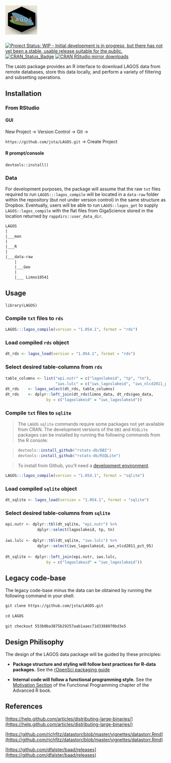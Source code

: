 <h1 align="left">
<img width="100" src="./inst/lagos.png" alt="">
</h1>

[![Project Status: WIP - Initial development is in progress, but there has not yet been a stable, usable release suitable for the public.](http://www.repostatus.org/badges/latest/wip.svg)](http://www.repostatus.org/#wip)
[![CRAN\_Status\_Badge](http://www.r-pkg.org/badges/version/LAGOS)](https://cran.r-project.org/package=LAGOS) 
[![CRAN RStudio mirror downloads](http://cranlogs.r-pkg.org/badges/LAGOS)](https://cran.r-project.org/package=LAGOS)

The `LAGOS` package provides an R interface to download LAGOS data from remote databases, store this data locally, and perform a variety of filtering and subsetting operations.

## Installation

### From RStudio

#### GUI

New Project -> Version Control -> Git ->

`https://github.com/jsta/LAGOS.git` -> Create Project

#### R prompt/console

`devtools::install()`
 
### Data

For development purposes, the package will assume that the raw `txt` files required to run `LAGOS:::lagos_compile` will be located in a `data-raw` folder within the repository (but not under version control) in the same structure as Dropbox. Eventually, users will be able to run `LAGOS::lagos_get` to supply `LAGOS::lagos_compile` with the flat files from GigaScience stored in the location returned by `rappdirs::user_data_dir`.

```
LAGOS
|
|___man
|
|___R
|
|___data-raw
    |
    |___Geo
    |
    |___ Limno10541

```

## Usage

```{r }
library(LAGOS)
```

### Compile `txt` files to `rds`

```r
LAGOS:::lagos_compile(version = "1.054.1", format = "rds")
```

### Load compiled `rds` object

```r
dt_rds <- lagos_load(version = "1.054.1", format = "rds")
```

### Select desired table-columns from `rds`

```r
table_columns <- list("epi.nutr" = c("lagoslakeid", "tp", "tn"),
                      "iws.lulc" = c("iws_lagoslakeid", "iws_nlcd2011_pct_95"))
dt_rds    <- lagos_select(dt_rds, table_columns)
dt_rds    <- dplyr::left_join(dt_rds$limno_data, dt_rds$geo_data,
                  by = c("lagoslakeid" = "iws_lagoslakeid"))
```

### Compile `txt` files to `sqlite`

> The `LAGOS` `sqlite` commands require some packages not yet available from CRAN. The development versions of the `DBI` and `RSQLite` packages can be installed by running the following commands from the R console:

> ```r
> devtools::install_github("rstats-db/DBI")
> devtools::install_github("rstats-db/RSQLite")
> ```

> To install from Github, you'll need a [development environment](https://support.rstudio.com/hc/en-us/articles/200486498-Package-Development-Prerequisites).


```r
LAGOS:::lagos_compile(version = "1.054.1", format = "sqlite")
```

### Load compiled `sqlite` object

```r
dt_sqlite <- lagos_load(version = "1.054.1", format = "sqlite")
```

### Select desired table-columns from `sqlite`

```r
epi.nutr <- dplyr::tbl(dt_sqlite, "epi.nutr") %>%
              dplyr::select(lagoslakeid, tp, tn)

iws.lulc <- dplyr::tbl(dt_sqlite, "iws.lulc") %>%
              dplyr::select(iws_lagoslakeid, iws_nlcd2011_pct_95)

dt_sqlite <- dplyr::left_join(epi.nutr, iws.lulc,
                  by = c("lagoslakeid" = "iws_lagoslakeid"))
```

## Legacy code-base

The legacy code-base minus the data can be obtained by running the following command in your shell:

```
git clone https://github.com/jsta/LAGOS.git 

cd LAGOS

git checkout 553b0ba3875b29257aab1aaec71d3388070bd3e5
```

## Design Philisophy

The design of the LAGOS data package will be guided by these principles:

 * **Package structure and styling will follow best practices for R-data packages.** See the [rOpenSci packaging guide](https://github.com/ropensci/onboarding/blob/master/packaging_guide.md)
 
 * **Internal code will follow a functional programming style.** See the [Motivation Section](http://adv-r.had.co.nz/Functional-programming.html#fp-motivation) of the Functional Programming chapter of the Advanced R book.

## References

[https://help.github.com/articles/distributing-large-binaries/](https://help.github.com/articles/distributing-large-binaries/)

[https://github.com/richfitz/datastorr/blob/master/vignettes/datastorr.Rmd](https://github.com/richfitz/datastorr/blob/master/vignettes/datastorr.Rmd)

[https://github.com/dfalster/baad/releases](https://github.com/dfalster/baad/releases)
